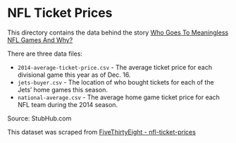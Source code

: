 # NFL Ticket Prices

This directory contains the data behind the story [Who Goes To Meaningless NFL Games And Why?](http://fivethirtyeight.com/datalab/who-goes-to-meaningless-nfl-games-and-why/)

There are three data files:

* `2014-average-ticket-price.csv` - The average ticket price for each divisional game this year as of Dec. 16.
* `jets-buyer.csv` - The location of who bought tickets for each of the Jets’ home games this season.
* `national-average.csv` -  The average home game ticket price for each NFL team during the 2014 season.

Source: StubHub.com

This dataset was scraped from [FiveThirtyEight - nfl-ticket-prices](https://github.com//fivethirtyeight/data/tree/master/nfl-ticket-prices)